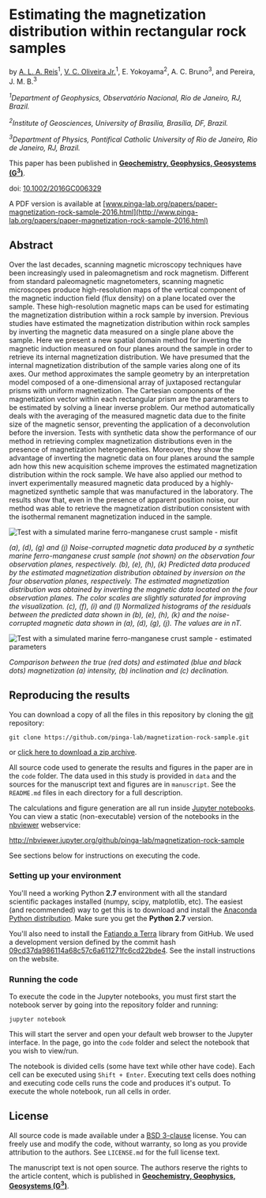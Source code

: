 # Estimating the magnetization distribution within rectangular rock samples

by 
[A. L. A. Reis](http://www.pinga-lab.org/people/andre.html)<sup>1</sup>, 
[V. C. Oliveira Jr.](http://www.pinga-lab.org/people/oliveira-jr.html)<sup>1</sup>, 
E. Yokoyama<sup>2</sup>, 
A. C. Bruno<sup>3</sup>, 
and Pereira, J. M. B.<sup>3</sup>

*<sup>1</sup>Department of Geophysics, Observatório Nacional, Rio de Janeiro, RJ, Brazil.*

*<sup>2</sup>Institute of Geosciences, University of Brasília, Brasília, DF, Brazil.*

*<sup>3</sup>Department of Physics, Pontifical Catholic University of Rio de Janeiro, Rio
de Janeiro, RJ, Brazil.*

This paper has been published in 
[**Geochemistry, Geophysics, Geosystems (G<sup>3</sup>)**](http://agupubs.onlinelibrary.wiley.com/hub/journal/10.1002/(ISSN)1525-2027).

doi: [10.1002/2016GC006329](https://doi.org/10.1002/2016GC006329)

A PDF version is available at [www.pinga-lab.org/papers/paper-magnetization-rock-sample-2016.html](http://www.pinga-lab.org/papers/paper-magnetization-rock-sample-2016.html)

## Abstract

Over the last decades, scanning magnetic microscopy techniques have 
been increasingly used in paleomagnetism and rock magnetism. 
Different from standard paleomagnetic magnetometers, scanning 
magnetic microscopes produce high-resolution maps of the vertical 
component of the magnetic induction field (flux density) 
on a plane located over the sample. 
These high-resolution magnetic maps can be used for estimating the 
magnetization distribution within a rock sample by inversion.
Previous studies have estimated the magnetization distribution 
within rock samples by inverting the magnetic data measured on a 
single plane above the sample. Here we present a new spatial domain
method for inverting the magnetic induction measured on four 
planes around the sample in order to retrieve its internal 
magnetization distribution. We have presumed that the internal 
magnetization distribution of the sample varies along one of
its axes. Our method approximates the sample geometry
by an interpretation model composed of a one-dimensional 
array of juxtaposed rectangular prisms with uniform magnetization. 
The Cartesian components of the magnetization vector 
within each rectangular prism 
are the parameters to be estimated by solving a linear inverse problem. 
Our method automatically deals with the averaging of 
the measured magnetic data due to the finite size of the magnetic sensor,
preventing the application of a deconvolution before the inversion.
Tests with synthetic data show the performance of our method in 
retrieving complex magnetization distributions even in 
the presence of magnetization heterogeneities. 
Moreover, they show the advantage of inverting the magnetic data on
four planes around the sample adn how this new acquisition scheme
improves the estimated magnetization distribution within the rock
sample.
We have also applied our method to invert experimentally measured 
magnetic data produced by a highly-magnetized synthetic sample 
that was manufactured in the laboratory.
The results show that, even in the presence of apparent position
noise, our method was able to retrieve the magnetization distribution
consistent with the isothermal remanent magnetization
induced in the sample.

![Test with a simulated marine ferro-manganese crust sample - misfit](manuscript/Figs/Fig11_LQ.png)

*(a), (d), (g) and (j) Noise-corrupted
magnetic data produced by a synthetic 
marine ferro-manganese crust
sample (not shown) on the
observation four observation planes, respectively.
(b), (e), (h), (k) Predicted data produced by the estimated
magnetization distribution obtained by inversion on the
four observation planes, respectively.
The estimated magnetization distribution was obtained by
inverting the magnetic data located on the four observation
planes.
The color scales are slightly saturated for improving the visualization.
(c), (f), (i) and (l) Normalized histograms of the residuals between the
predicted data shown in (b), (e), (h), (k) and the 
noise-corrupted magnetic data shown in (a), (d), (g), (j). 
The values are in nT.*

![Test with a simulated marine ferro-manganese crust sample - estimated parameters](manuscript/Figs/Fig12_LQ.png)

*Comparison between the true (red dots)
and estimated (blue and black dots) magnetization (a) intensity, 
(b) inclination and (c) declination.*


## Reproducing the results

You can download a copy of all the files in this repository by cloning the
[git](https://git-scm.com/) repository:

    git clone https://github.com/pinga-lab/magnetization-rock-sample.git

or [click here to download a zip archive](https://github.com/pinga-lab/magnetization-rock-sample/archive/master.zip).

All source code used to generate the results and figures in the paper are in
the `code` folder.
The data used in this study is provided in `data` and the sources for the
manuscript text and figures are in `manuscript`.
See the `README.md` files in each directory for a full description.

The calculations and figure generation are all run inside
[Jupyter notebooks](http://jupyter.org/).
You can view a static (non-executable) version of the notebooks in the
[nbviewer](http://nbviewer.jupyter.org/) webservice:

http://nbviewer.jupyter.org/github/pinga-lab/magnetization-rock-sample

See sections below for instructions on executing the code.

### Setting up your environment

You'll need a working Python **2.7** environment with all the standard
scientific packages installed (numpy, scipy, matplotlib, etc).  The easiest
(and recommended) way to get this is to download and install the
[Anaconda Python distribution](http://continuum.io/downloads#all).
Make sure you get the **Python 2.7** version.

You'll also need to install the [Fatiando a Terra](http://www.fatiando.org/) library
from GitHub.
We used a development version defined by the
commit hash [09cd37da986114a68c57c6a611271fc6cd22bde4](https://github.com/fatiando/fatiando/tree/09cd37da986114a68c57c6a611271fc6cd22bde4).
See the install instructions on the website.

### Running the code

To execute the code in the Jupyter notebooks, you must first start the
notebook server by going into the repository folder and running:

    jupyter notebook

This will start the server and open your default web browser to the Jupyter
interface. In the page, go into the `code` folder and select the
notebook that you wish to view/run.

The notebook is divided cells (some have text while other have code).
Each cell can be executed using `Shift + Enter`.
Executing text cells does nothing and executing code cells runs the code
and produces it's output.
To execute the whole notebook, run all cells in order.

## License

All source code is made available under a [BSD 3-clause](http://choosealicense.com/licenses/bsd-3-clause/) 
license.  You can freely
use and modify the code, without warranty, so long as you provide attribution
to the authors.  See `LICENSE.md` for the full license text.

The manuscript text is not open source. The authors reserve the rights to the
article content, which is published in
[**Geochemistry, Geophysics, Geosystems (G<sup>3</sup>)**](https://doi.org/10.1002/2016GC006329).
